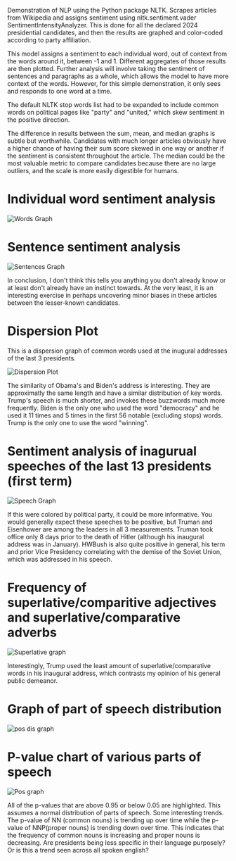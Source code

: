 

Demonstration of NLP using the Python package NLTK. Scrapes articles from Wikipedia and assigns sentiment using nltk.sentiment.vader SentimentIntensityAnalyzer. This is done for all the declared 2024 presidential candidates, and then the results are graphed and color-coded according to party affiliation.

This model assigns a sentiment to each individual word, out of context from the words around it, between -1 and 1. Different aggregates of those results are then plotted. Further analysis will involve taking the sentiment of sentences and paragraphs as a whole, which allows the model to have more context of the words. However, for this simple demonstration, it only sees and responds to one word at a time.

The default NLTK stop words list had to be expanded to include common words on political pages like "party" and "united," which skew sentiment in the positive direction.

The difference in results between the sum, mean, and median graphs is subtle but worthwhile. Candidates with much longer articles obviously have a higher chance of having their sum score skewed in one way or another if the sentiment is consistent throughout the article. The median could be the most valuable metric to compare candidates because there are no large outliers, and the scale is more easily digestible for humans.



# Individual word sentiment analysis
![Words Graph](images/5e221266-6bcd-492f-8361-18ff515f83f5.png)


# Sentence sentiment analysis
![Sentences Graph](images/7988427d-6957-4b8b-bcd1-fa2e41bf66bd.png)


In conclusion, I don't think this tells you anything you don't already know or at least don't already have an instinct towards. At the very least, it is an interesting exercise in perhaps uncovering minor biases in these articles between the lesser-known candidates.

# Dispersion Plot
This is a dispersion graph of common words used at the inugural addresses of the last 3 presidents.

![Dispersion Plot](images/dispersion_plot_of_speeches44_45_46.png)

The similarity of Obama's and Biden's address is interesting. They are approximatly the same length and have a similar distribution of key words. Trump's speech is much shorter, and invokes these buzzwords much more frequently. Biden is the only one who used the word "democracy" and he used it 11 times and 5 times in the first 56 notable (excluding stops) words. Trump is the only one to use the word "winning".

# Sentiment analysis of inagurual speeches of the last 13 presidents (first term)

![Speech Graph](images/speech_sent_analysis.png)

If this were colored by political party, it could be more informative. You would generally expect these speeches to be positive, but Truman and Eisenhower are among the leaders in all 3 measurements. Truman took office only 8 days prior to the death of Hitler (although his inaugural address was in January). HWBush is also quite positive in general, his term and prior Vice Presidency correlating with the demise of the Soviet Union, which was addressed in his speech.

# Frequency of superlative/comparitive adjectives and superlative/comparative adverbs

![Superlative graph](images/superlative_graph.png)

Interestingly, Trump used the least amount of superlative/comparative words in his inaugural address, which contrasts my opinion of his general public demeanor.

# Graph of part of speech distribution

![pos dis graph](images/2023-07-12-125227_1183x778_scrot.png)


# P-value chart of various parts of speech

![Pos graph](images/2023-07-12-123826_2982x418_scrot.png)

All of the p-values that are above 0.95 or below 0.05 are highlighted. This assumes a normal distribution of parts of speech. Some interesting trends. The p-value of NN (common nouns) is trending up over time while the p-value of NNP(proper nouns) is trending down over time. This indicates that the frequency of common nouns is increasing and proper nouns is decreasing. Are presidents being less specific in their language purposely? Or is this a trend seen across all spoken english?  





